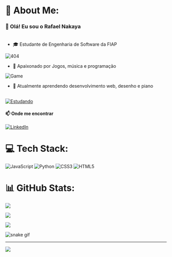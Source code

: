 <font face="Courier New"></font>


# 💫 About Me:
### 👋 Olá! Eu sou o Rafael Nakaya<br><br>

- 🎓 Estudante de Engenharia de Software da FIAP<br>

![404](https://media2.giphy.com/media/v1.Y2lkPTc5MGI3NjExMzJnOXF3Ymx4a3ltbmxzYmY1bmxsZnhxNTBoeWx3azk0am1xeDZscCZlcD12MV9pbnRlcm5hbF9naWZfYnlfaWQmY3Q9Zw/YyKPbc5OOTSQE/giphy.gif)

- 🎨 Apaixonado por Jogos, música e programação<br>

![Game](https://media0.giphy.com/media/v1.Y2lkPTc5MGI3NjExb2lrZGIwbjdxem14ZDFwcjI5c3B1ZWgyZWhub3ZpcGliZzFpdTVqNyZlcD12MV9pbnRlcm5hbF9naWZfYnlfaWQmY3Q9Zw/PkCDv7CIK8d2M/giphy.gif)

- 🌱 Atualmente aprendendo desenvolvimento web, desenho e piano<br><br>

[![Estudando](https://media1.giphy.com/media/v1.Y2lkPTc5MGI3NjExbnl3enZyZWl4dHUycGp4dG5kOTkzZDlmdG43Z2tic2FncXptNWI3YiZlcD12MV9pbnRlcm5hbF9naWZfYnlfaWQmY3Q9Zw/WoWm8YzFQJg5i/giphy.gif)](https://media0.giphy.com/media/v1.Y2lkPTc5MGI3NjExOG4wZzY3Mm9oNWdnOGI5dzBtemdiemV6MGVxYzY5N243bHMxd29pYyZlcD12MV9pbnRlcm5hbF9naWZfYnlfaWQmY3Q9Zw/l2SpXaJA67JaSqSxq/giphy.gif)

#### 📫 Onde me encontrar
[![LinkedIn](https://img.shields.io/badge/linkedin-%230077B5.svg?style=for-the-badge&logo=linkedin&logoColor=white)](https://www.linkedin.com/in/rafael-nakaya-548564355/)

# 💻 Tech Stack:
![JavaScript](https://img.shields.io/badge/javascript-%23323330.svg?style=for-the-badge&logo=javascript&logoColor=%23F7DF1E) ![Python](https://img.shields.io/badge/python-3670A0?style=for-the-badge&logo=python&logoColor=ffdd54) ![CSS3](https://img.shields.io/badge/css3-%231572B6.svg?style=for-the-badge&logo=css3&logoColor=white) ![HTML5](https://img.shields.io/badge/html5-%23E34F26.svg?style=for-the-badge&logo=html5&logoColor=white)
# 📊 GitHub Stats:
![](https://github-readme-stats.vercel.app/api?username=rflnky&theme=dark&hide_border=false&include_all_commits=false&count_private=false)<br/>

![](https://nirzak-streak-stats.vercel.app/?user=rflnky&theme=dark&hide_border=false)<br/>

![](https://github-readme-stats.vercel.app/api/top-langs/?username=rflnky&theme=dark&hide_border=false&include_all_commits=false&count_private=false&layout=compact)

![snake gif](https://github.com/rafaelnakaya/rafaelnakaya/blob/output/github-contribution-grid-snake.svg)

---
[![](https://visitcount.itsvg.in/api?id=rflnky&icon=0&color=0)](https://visitcount.itsvg.in)

<!-- Proudly created with GPRM ( https://gprm.itsvg.in ) -->
